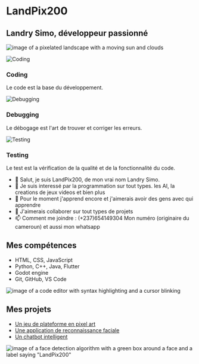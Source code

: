 

# LandPix200
## Landry Simo, développeur passionné

![image of a pixelated landscape with a moving sun and clouds](https://media.giphy.com/media/3o6Ztqg0yT8x7Qf9kc/giphy.gif)

<div class="carousel">
  <div class="carousel-item active">
    <img src="https://unsplash.com/photos/5fNmWej4tAA" alt="Coding">
    <div class="carousel-caption">
      <h3>Coding</h3>
      <p>Le code est la base du développement.</p>
    </div>
  </div>
  <div class="carousel-item">
    <img src="https://unsplash.com/photos/npxXWgQ33ZQ" alt="Debugging">
    <div class="carousel-caption">
      <h3>Debugging</h3>
      <p>Le débogage est l'art de trouver et corriger les erreurs.</p>
    </div>
  </div>
  <div class="carousel-item">
    <img src="https://unsplash.com/photos/46BAKubJdB0" alt="Testing">
    <div class="carousel-caption">
      <h3>Testing</h3>
      <p>Le test est la vérification de la qualité et de la fonctionnalité du code.</p>
    </div>
  </div>
</div>

- 👋 Salut, je suis LandPix200, de mon vrai nom Landry Simo.
- 👀 Je suis interessé par la programmation sur tout types. les AI, la creations de jeux videos et bien plus
- 🌱 Pour le moment j'apprend encore et j'aimerais avoir des gens avec qui apprendre
- 💞️ J'aimerais collaborer sur tout types de projets 
- 📫 Comment me joindre : (+237)654149304 Mon numéro (originaire du cameroun) et aussi mon whatsapp

## Mes compétences
- HTML, CSS, JavaScript
- Python, C++, Java, Flutter 
- Godot engine 
- Git, GitHub, VS Code

![image of a code editor with syntax highlighting and a cursor blinking](https://media.giphy.com/media/26tn33aiTi1jkl6H6/giphy.gif)

## Mes projets
- [Un jeu de plateforme en pixel art](https://github.com/LandPix200/pixel-platformer)
- [Une application de reconnaissance faciale](https://github.com/LandPix200/face-recognition-app)
- [Un chatbot intelligent](https://github.com/LandPix200/smart-chatbot)

![image of a face detection algorithm with a green box around a face and a label saying "LandPix200"](https://media.giphy.com/media/l0MYt5jPR6QX5pnqM/giphy.gif)
